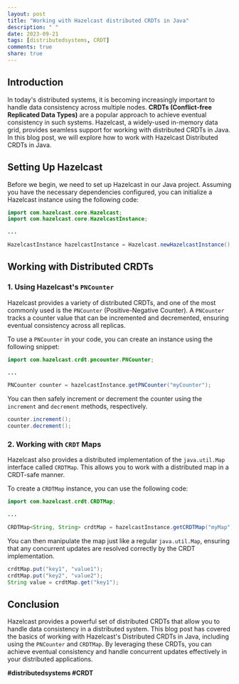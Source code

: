 ```yaml
---
layout: post
title: "Working with Hazelcast distributed CRDTs in Java"
description: " "
date: 2023-09-21
tags: [distributedsystems, CRDT]
comments: true
share: true
---
```


## Introduction
In today's distributed systems, it is becoming increasingly important to handle data consistency across multiple nodes. **CRDTs (Conflict-free Replicated Data Types)** are a popular approach to achieve eventual consistency in such systems. Hazelcast, a widely-used in-memory data grid, provides seamless support for working with distributed CRDTs in Java. In this blog post, we will explore how to work with Hazelcast Distributed CRDTs in Java.

## Setting Up Hazelcast
Before we begin, we need to set up Hazelcast in our Java project. Assuming you have the necessary dependencies configured, you can initialize a Hazelcast instance using the following code:

```java
import com.hazelcast.core.Hazelcast;
import com.hazelcast.core.HazelcastInstance;

...

HazelcastInstance hazelcastInstance = Hazelcast.newHazelcastInstance();
```

## Working with Distributed CRDTs

### 1. Using Hazelcast's `PNCounter`
Hazelcast provides a variety of distributed CRDTs, and one of the most commonly used is the `PNCounter` (Positive-Negative Counter). A `PNCounter` tracks a counter value that can be incremented and decremented, ensuring eventual consistency across all replicas.

To use a `PNCounter` in your code, you can create an instance using the following snippet:

```java
import com.hazelcast.crdt.pncounter.PNCounter;

...

PNCounter counter = hazelcastInstance.getPNCounter("myCounter");
```

You can then safely increment or decrement the counter using the `increment` and `decrement` methods, respectively.

```java
counter.increment();
counter.decrement();
```

### 2. Working with `CRDT` Maps
Hazelcast also provides a distributed implementation of the `java.util.Map` interface called `CRDTMap`. This allows you to work with a distributed map in a CRDT-safe manner.

To create a `CRDTMap` instance, you can use the following code:

```java
import com.hazelcast.crdt.CRDTMap;

...

CRDTMap<String, String> crdtMap = hazelcastInstance.getCRDTMap("myMap");
```

You can then manipulate the map just like a regular `java.util.Map`, ensuring that any concurrent updates are resolved correctly by the CRDT implementation.

```java
crdtMap.put("key1", "value1");
crdtMap.put("key2", "value2");
String value = crdtMap.get("key1");
```

## Conclusion
Hazelcast provides a powerful set of distributed CRDTs that allow you to handle data consistency in a distributed system. This blog post has covered the basics of working with Hazelcast's Distributed CRDTs in Java, including using the `PNCounter` and `CRDTMap`. By leveraging these CRDTs, you can achieve eventual consistency and handle concurrent updates effectively in your distributed applications.

**#distributedsystems #CRDT**